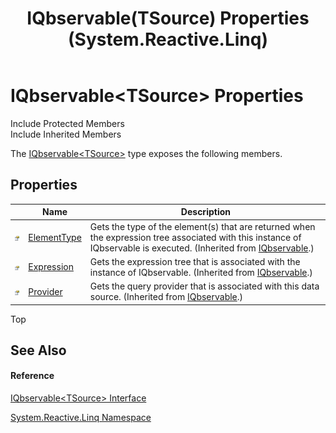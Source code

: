 ﻿---
title: IQbservable(TSource) Properties (System.Reactive.Linq)
TOCTitle: IQbservable(TSource) Properties
ms:assetid: Properties.T:System.Reactive.Linq.IQbservable`1
ms:mtpsurl: https://msdn.microsoft.com/en-us/library/Hh229071(v=VS.103)
ms:contentKeyID: 36068488
ms.date: 06/28/2011
mtps_version: v=VS.103
---

# IQbservable\<TSource\> Properties

Include Protected Members  
Include Inherited Members  

The [IQbservable\<TSource\>](hh229328\(v=vs.103\).md) type exposes the following members.

## Properties

<table>
<thead>
<tr class="header">
<th> </th>
<th>Name</th>
<th>Description</th>
</tr>
</thead>
<tbody>
<tr class="odd">
<td><img src="images\Hh211972.pubproperty(en-us,VS.103).gif" title="Public property" alt="Public property" /></td>
<td><a href="hh229763(v=vs.103).md">ElementType</a></td>
<td>Gets the type of the element(s) that are returned when the expression tree associated with this instance of IQbservable is executed. (Inherited from <a href="hh229615(v=vs.103).md">IQbservable</a>.)</td>
</tr>
<tr class="even">
<td><img src="images\Hh211972.pubproperty(en-us,VS.103).gif" title="Public property" alt="Public property" /></td>
<td><a href="hh212021(v=vs.103).md">Expression</a></td>
<td>Gets the expression tree that is associated with the instance of IQbservable. (Inherited from <a href="hh229615(v=vs.103).md">IQbservable</a>.)</td>
</tr>
<tr class="odd">
<td><img src="images\Hh211972.pubproperty(en-us,VS.103).gif" title="Public property" alt="Public property" /></td>
<td><a href="hh229180(v=vs.103).md">Provider</a></td>
<td>Gets the query provider that is associated with this data source. (Inherited from <a href="hh229615(v=vs.103).md">IQbservable</a>.)</td>
</tr>
</tbody>
</table>

Top

## See Also

#### Reference

[IQbservable\<TSource\> Interface](hh229328\(v=vs.103\).md)

[System.Reactive.Linq Namespace](hh211929\(v=vs.103\).md)

